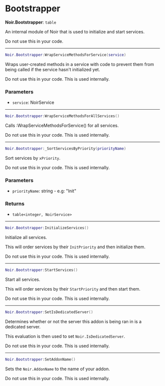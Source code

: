 # Bootstrapper

**Noir.Bootstrapper**: `table`

An internal module of Noir that is used to initialize and start services.

Do not use this in your code.

---

```lua
Noir.Bootstrapper:WrapServiceMethodsForService(service)
```
Wraps user-created methods in a service with code to prevent them from being called if the service hasn't initialized yet.

Do not use this in your code. This is used internally.

### Parameters
- `service`: NoirService

---

```lua
Noir.Bootstrapper:WrapServiceMethodsForAllServices()
```
Calls :WrapServiceMethodsForService() for all services.

Do not use this in your code. This is used internally.

---

```lua
Noir.Bootstrapper:_SortServicesByPriority(priorityName)
```
Sort services by `xPriority`.

Do not use this in your code. This is used internally.

### Parameters
- `priorityName`: string - e.g: "Init"
### Returns
- `table<integer, NoirService>`

---

```lua
Noir.Bootstrapper:InitializeServices()
```
Initialize all services.

This will order services by their `InitPriority` and then initialize them.

Do not use this in your code. This is used internally.

---

```lua
Noir.Bootstrapper:StartServices()
```
Start all services.

This will order services by their `StartPriority` and then start them.

Do not use this in your code. This is used internally.

---

```lua
Noir.Bootstrapper:SetIsDedicatedServer()
```
Determines whether or not the server this addon is being ran in is a dedicated server.

This evaluation is then used to set `Noir.IsDedicatedServer`.

Do not use this in your code. This is used internally.

---

```lua
Noir.Bootstrapper:SetAddonName()
```
Sets the `Noir.AddonName` to the name of your addon.

Do not use this in your code. This is used internally.